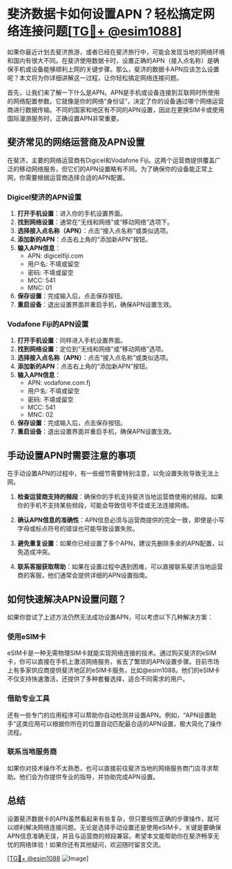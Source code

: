 # 斐济数据卡如何设置APN？轻松搞定网络连接问题[[TG💪+ @esim1088](https://t.me/s/esim1088)]

如果你最近计划去斐济旅游，或者已经在斐济旅行中，可能会发现当地的网络环境和国内有很大不同。在斐济使用数据卡时，设置正确的APN（接入点名称）是确保手机或设备能够顺利上网的关键步骤。那么，斐济的数据卡APN应该怎么设置呢？本文将为你详细讲解这一过程，让你轻松搞定网络连接问题。

首先，让我们来了解一下什么是APN。APN是手机或设备连接到互联网时所使用的网络配置参数。它就像是你的网络“身份证”，决定了你的设备通过哪个网络运营商进行数据传输。不同的国家和地区有不同的APN设置，因此在更换SIM卡或使用国际漫游服务时，正确设置APN非常重要。

## 斐济常见的网络运营商及APN设置

在斐济，主要的网络运营商有Digicel和Vodafone Fiji。这两个运营商提供覆盖广泛的移动网络服务，但它们的APN设置略有不同。为了确保你的设备能正常上网，你需要根据运营商选择合适的APN配置。

### Digicel斐济的APN设置

1. **打开手机设置**：进入你的手机设置界面。
2. **找到网络设置**：通常在“无线和网络”或“移动网络”选项下。
3. **选择接入点名称（APN）**：点击“接入点名称”或类似选项。
4. **添加新的APN**：点击右上角的“添加新APN”按钮。
5. **输入APN信息**：
   - APN: digicelfiji.com
   - 用户名: 不填或留空
   - 密码: 不填或留空
   - MCC: 541
   - MNC: 01
6. **保存设置**：完成输入后，点击保存按钮。
7. **重启设备**：退出设置界面并重启手机，确保APN设置生效。

### Vodafone Fiji的APN设置

1. **打开手机设置**：同样进入手机设置界面。
2. **找到网络设置**：定位到“无线和网络”或“移动网络”选项。
3. **选择接入点名称（APN）**：点击“接入点名称”或类似选项。
4. **添加新的APN**：点击右上角的“添加新APN”按钮。
5. **输入APN信息**：
   - APN: vodafone.com.fj
   - 用户名: 不填或留空
   - 密码: 不填或留空
   - MCC: 541
   - MNC: 02
6. **保存设置**：完成输入后，点击保存按钮。
7. **重启设备**：退出设置界面并重启手机，确保APN设置生效。

## 手动设置APN时需要注意的事项

在手动设置APN的过程中，有一些细节需要特别注意，以免设置失败导致无法上网。

1. **检查运营商支持的频段**：确保你的手机支持斐济当地运营商使用的频段。如果你的手机不支持某些频段，可能会导致信号不佳或无法连接网络。
   
2. **确认APN信息的准确性**：APN信息必须与运营商提供的完全一致，即使是小写字母或标点符号的错误也可能导致设置失败。

3. **避免重复设置**：如果你已经设置了多个APN，建议先删除多余的APN配置，以免造成冲突。

4. **联系客服获取帮助**：如果在设置过程中遇到困难，可以直接联系斐济当地运营商的客服，他们通常会提供详细的APN设置指南。

## 如何快速解决APN设置问题？

如果你尝试了上述方法仍然无法成功设置APN，可以考虑以下几种解决方案：

### 使用eSIM卡

eSIM卡是一种无需物理SIM卡就能实现网络连接的技术。通过购买斐济的eSIM卡，你可以直接在手机上激活网络服务，省去了繁琐的APN设置步骤。目前市场上有多家供应商提供斐济地区的eSIM卡服务，比如@esim1088。他们的eSIM卡不仅支持快速激活，还提供了多种套餐选择，适合不同需求的用户。

### 借助专业工具

还有一些专门的应用程序可以帮助你自动检测并设置APN。例如，“APN设置助手”这类应用可以根据你所在的位置自动匹配最合适的APN设置，极大简化了操作流程。

### 联系当地服务商

如果你对技术操作不太熟悉，也可以直接前往斐济当地的网络服务商门店寻求帮助。他们会为你提供专业的指导，并协助完成APN设置。

## 总结

设置斐济数据卡的APN虽然看起来有些复杂，但只要按照正确的步骤操作，就可以顺利解决网络连接问题。无论是选择手动设置还是使用eSIM卡，关键是要确保APN信息准确无误，并且与运营商的频段兼容。希望本文能帮助你在斐济畅享无忧的网络体验！如果你还有其他疑问，欢迎随时留言交流。

[[TG💪+ @esim1088](https://t.me/s/esim1088) ![Image](https://i.postimg.cc/4NQfJmqS/Snipaste-2025-05-13-00-14-12.png)]